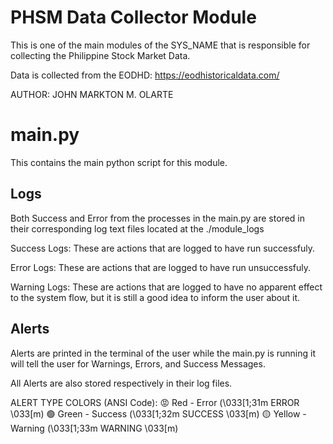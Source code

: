 # PHSM Data Collector Module
This is one of the main modules of the SYS_NAME that is responsible for collecting the Philippine Stock Market Data.

Data is collected from the EODHD: https://eodhistoricaldata.com/


AUTHOR: JOHN MARKTON M. OLARTE

# main.py
This contains the main python script for this module.

## Logs
Both Success and Error from the processes in the main.py are stored in their corresponding log text files located at the ./module_logs

Success Logs: These are actions that are logged to have run successfuly.

Error Logs: These are actions that are logged to have run unsuccessfuly.

Warning Logs: These are actions that are logged to have no apparent effect to the system flow, but it is still a good idea to inform the user about it.

## Alerts
Alerts are printed in the terminal of the user while the main.py is running it will tell the user for Warnings, Errors, and Success Messages.

All Alerts are also stored respectively in their log files.

ALERT TYPE COLORS (ANSI Code):
😡 Red - Error (\033[1;31m ERROR \033[m)
🟢 Green - Success (\033[1;32m SUCCESS \033[m)
🟡 Yellow - Warning (\033[1;33m WARNING \033[m)